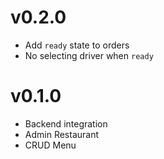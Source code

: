# v0.2.0
- Add `ready` state to orders
- No selecting driver when `ready`

# v0.1.0
- Backend integration
- Admin Restaurant
- CRUD Menu